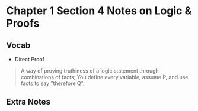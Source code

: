 # Chapter 1 Section 4 Notes on Logic & Proofs

## Vocab

- Direct Proof

> A way of proving truthiness of a logic statement through combinations of facts; You define every variable, assume P, and use facts to say "therefore Q".


## Extra Notes
